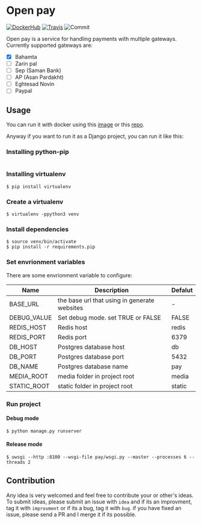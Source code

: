 # Open pay


[![DockerHub](https://img.shields.io/docker/pulls/thesinner/open-pay.svg)](https://hub.docker.com/r/thesinner/open-pay) [![Travis](https://travis-ci.org/theSinner/open-pay.svg?branch=master)](https://travis-ci.org/theSinner/open-pay#) ![Commit](https://img.shields.io/github/last-commit/theSinner/open-pay)

Open pay is a service for handling payments with multiple gateways.
Currently supported gateways are:

- [x] Bahamta
- [ ] Zarin pal
- [ ] Sep (Saman Bank)
- [ ] AP (Asan Pardakht)
- [ ] Eghtesad Novin
- [ ] Paypal

## Usage

You can run it with docker using this [image](https://hub.docker.com/r/thesinner/open-pay) or this [repo](https://github.com/theSinner/open-pay-docker).

Anyway if you want to run it as a Django project, you can run it like this:

### Installing python-pip
```
```

### Installing virtualenv
```
$ pip install virtualenv
```

### Create a virtualenv
```
$ virtualenv -ppython3 venv
```

### Install dependencies
```
$ source venv/bin/activate
$ pip install -r requirements.pip
```

### Set envrionment variables
There are some envrionment variable to configure:

|Name|Description|Defalut|
|--|--|--|
|BASE_URL|the base url that using in generate websites  |-|
|DEBUG_VALUE|Set debug mode. set TRUE or FALSE|FALSE|
|REDIS_HOST|Redis host|redis|
|REDIS_PORT|Redis port|6379|
|DB_HOST|Postgres database host|db|
|DB_PORT|Postgres database port|5432|
|DB_NAME|Postgres database name|pay|
|MEDIA_ROOT|media folder in project root|media|
|STATIC_ROOT|static folder in project root|static|


### Run project

#### Debug mode
```
$ python manage.py runserver
```
#### Release mode
```
$ uwsgi --http :8100 --wsgi-file pay/wsgi.py --master --processes 6 --threads 2
```



## Contribution
Any idea is very welcomed and feel free to contribute your or other's ideas.
To submit ideas, please submit an issue with `idea` and if its an improvment, tag it with `improvment` or if its a bug, tag it with `bug`.
if you have fixed an issue, please send a PR and I merge it if its possible.